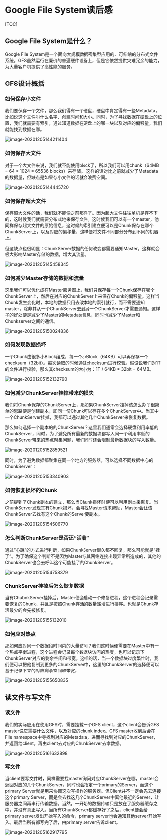# Google File System读后感

[TOC]

## Google File System是什么？

Google File System是一个面向大规模数据密集型应用的、可伸缩的分布式文件系统。GFS虽然运行在廉价的普遍硬件设备上，但是它依然提供灾难冗余的能力，为大量客户机提供了高性能的服务。

## GFS设计概括

### 如何保存小文件

我们要保存一个文件，那么我们得有一个硬盘，硬盘中肯定得有一些Metadata，比如说这个文件叫什么名字、创建时间和大小。同时，为了寻找数据在硬盘上的位置，我们就需要有索引，通过知道数据在硬盘上的哪一块以及对应的偏移量，我们就能找到数据在哪。

![image-20201205144211404](http://image.hihia.top/Screenshot/image-20201205144211404.png)

### 如何保存大文件

对于一个大文件来说，我们就不能使用block了，所以我们可以用chunk（64MB = 64 * 1024 = 65536 blocks）来存储。 这样的话对比之前就减少了Metadata的数据量，但缺点是如果存小文件的话就会浪费空间。

![image-20201205144445720](http://image.hihia.top/Screenshot/image-20201205144445720.png)

### 如何保存超大文件

保存超大文件的话，我们就不能像之前那样了。因为超大文件往往单机是存不下的，这时候我们就需要分布式地来保存文件。这时候我们可以有一个master，他同样保存超大文件的原始信息，这时候的索引建立便可以是Chunk保存在哪个ChunkServer上，以及对应的偏移量，这样便将文件不同部分分布到不同的机器上。

但这缺点也很明显：ChunkServer数据的任何改变都需要通知Master，这样就会极大影响Master存储的数据，增大其流量。

![image-20201205145458345](http://image.hihia.top/Screenshot/image-20201205145458345.png)

### 如何减少Master存储的数据和流量

这里我们可以优化成在Master服务器上，我们只保存每一个Chunk保存在哪个ChunkServer上，然后在对应的ChunkServer上来保存Chunk的偏移量。这样当Chunk发生变化时，本地的数据只用去改本地的索引就行，而不需要通知master，除非其从一个ChunkServer去到另一个ChunkServer才需要通知。这样子的好处便是减少了Master的Metadata信息，同时也减少了Master和Chunkserver之间的通信。

![image-20201205150024836](http://image.hihia.top/Screenshot/image-20201205150024836.png)

### 如何发现数据损坏

一个Chunk由很多小Block组成，每一个小Block（64KB）可以再保存一个checksum（32bit）。每次读取的时候通过checksum进行校验。假设说我们对1T的文件进行校验，那么其checksum的大小为：1T / 64KB * 32bit = 64MB。

![image-20201205152132790](http://image.hihia.top/Screenshot/image-20201205152132790.png)

### 如何减少ChunkServer挂掉带来的损失

我们将Chunk保存的ChunkServer上，那如果ChunkServer挂掉该怎么办？很简单的思路便是创建副本，即同一份Chunk可以存在多个ChunkServer中。当其中一个ChunkServer挂掉，我都可以通过其他几个ChunkServer来恢复数据。

那么如何选择一个副本的的ChunkServer？这里我们通常会选择硬盘利用率低的ChunkServer，同时，为了避免所有最新的数据块都写入同一个利用率低的ChunkServer带来的热点聚集问题，我们同时还会限制最新数据块的写入数量。

![image-20201205152859521](http://image.hihia.top/Screenshot/image-20201205152859521.png)

同时，为了避免数据都聚集在同一个地方的服务器，可以选择不同数据中心的ChunkServer：

![image-20201205153340903](http://image.hihia.top/Screenshot/image-20201205153340903.png)

### 如何恢复损坏的Chunk

之前提到了Chunk副本的建立，那么当Chunk损坏时便可以利用副本来恢复。当ChunkServer发现其有Chunk损坏，会寻找Master请求帮助，Master会让该ChunkServer去找有这个Chunk的Server要副本。

![image-20201205154506770](http://image.hihia.top/Screenshot/image-20201205154506770.png)

### 怎么判断ChunkServer是否还“活着”

通过“心跳”的方式进行判断，如果ChunkServer很久都不回复，那么可能就是“挂了”。为了确保这个判断不是因为Master与其网络连接出现异常所造成的，其他的ChunkServer也会去呼叫这个可能挂了的ChunkServer。

![image-20201205154758379](http://image.hihia.top/Screenshot/image-20201205154758379.png)

### ChunkServer挂掉后怎么恢复数据

当有ChubnkServer挂掉后，Master便会启动一个修复进程，这个进程会记录需要恢复的Chunk，并且是按照Chunk存活的数量递增进行排序。也就是Chunk存活最少的会先被修复。

![image-20201205155132010](http://image.hihia.top/Screenshot/image-20201205155132010.png)

### 如何应对热点

那如何应对同一个数据段时间内的大量访问？我们这时候便需要在Master中有一个热点平衡进程，这个进程会记录每个数据块访问的热度，也可以记录下ChunkServer对应的剩余空间和带宽。这样的话，当一个数据块过度繁忙时，我们便可以把他复制到更多的ChunkServer中，这里的ChunkServer的选择便可以基于记录下来的对应剩余空间和带宽。

![image-20201205155650835](http://image.hihia.top/Screenshot/image-20201205155650835.png)

## 读文件与写文件

### 读文件

我们的实际应用在使用GFS时，需要挂载一个GFS client，这个client会告诉GFS master说它需要什么文件，以及对应的chunk index。GFS master收到后会在File namespace中寻找到对应的Metadata，进而寻找到对应的ChunkServer，并返回给client。再由client去对应的ChunkServer去拿数据。

![image-20201205161632898](http://image.hihia.top/Screenshot/image-20201205161632898.png)

### 写文件

当client要写文件时，同样需要找master询问对应ChunkServer在哪，master会返回对应的几个ChunkServer，同时也会指定一个primary的Server，而这个primary Server就是用来协调这次写操作的服务器。但Client并不一定会先去连接这个primary Server，而是会去找这几个ChunkServer中离他最近的Server，让服务器之间再串行传输数据。当然，一开始的数据传输只是放在了服务器缓存之中，并没有真正写入。当所有ChunkServer都缓存好了之后，client便会给primary server发出开始写入的命令，primary server也会通知其他server开始写入。最后当所有都写完了后，由primary server告诉client。

![image-20201205162917795](http://image.hihia.top/Screenshot/image-20201205162917795.png)